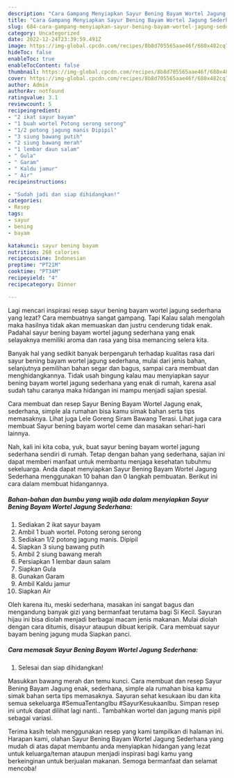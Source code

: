 ```yaml
---
description: "Cara Gampang Menyiapkan Sayur Bening Bayam Wortel Jagung Sederhana yang Enak"
title: "Cara Gampang Menyiapkan Sayur Bening Bayam Wortel Jagung Sederhana yang Enak"
slug: 684-cara-gampang-menyiapkan-sayur-bening-bayam-wortel-jagung-sederhana-yang-enak
category: Uncategorized
date: 2022-12-24T23:39:59.491Z
image: https://img-global.cpcdn.com/recipes/8b8d705565aae46f/680x482cq70/sayur-bening-bayam-wortel-jagung-sederhana-foto-resep-utama.jpg
hideToc: false
enableToc: true
enableTocContent: false
thumbnail: https://img-global.cpcdn.com/recipes/8b8d705565aae46f/680x482cq70/sayur-bening-bayam-wortel-jagung-sederhana-foto-resep-utama.jpg
cover: https://img-global.cpcdn.com/recipes/8b8d705565aae46f/680x482cq70/sayur-bening-bayam-wortel-jagung-sederhana-foto-resep-utama.jpg
author: Admin
authorAv: notfound
ratingvalue: 3.1
reviewcount: 5
recipeingredient:
- "2 ikat sayur bayam"
- "1 buah wortel Potong serong serong"
- "1/2 potong jagung manis Dipipil"
- "3 siung bawang putih"
- "2 siung bawang merah"
- "1 lembar daun salam"
- " Gula"
- " Garam"
- " Kaldu jamur"
- " Air"
recipeinstructions:

- "Sudah jadi dan siap dihidangkan!"
categories:
- Resep
tags:
- sayur
- bening
- bayam

katakunci: sayur bening bayam 
nutrition: 268 calories
recipecuisine: Indonesian
preptime: "PT21M"
cooktime: "PT34M"
recipeyield: "4"
recipecategory: Dinner

---
```



Lagi mencari inspirasi resep sayur bening bayam wortel jagung sederhana yang lezat? Cara membuatnya sangat gampang. Tapi Kalau salah mengolah maka hasilnya tidak akan memuaskan dan justru cenderung tidak enak. Padahal sayur bening bayam wortel jagung sederhana yang enak selayaknya memiliki aroma dan rasa yang bisa memancing selera kita.


Banyak hal yang sedikit banyak berpengaruh terhadap kualitas rasa dari sayur bening bayam wortel jagung sederhana, mulai dari jenis bahan, selanjutnya pemilihan bahan segar dan bagus, sampai cara membuat dan menghidangkannya. Tidak usah bingung kalau mau menyiapkan sayur bening bayam wortel jagung sederhana yang enak di rumah, karena asal sudah tahu caranya maka hidangan ini mampu menjadi sajian spesial.

Cara membuat dan resep Sayur Bening Bayam Wortel Jagung enak, sederhana, simple ala rumahan bisa kamu simak bahan serta tips memasaknya. Lihat juga Lele Goreng Siram Bawang Terasi. Lihat juga cara membuat Sayur bening bayam wortel ceme dan masakan sehari-hari lainnya.


Nah, kali ini kita coba, yuk, buat sayur bening bayam wortel jagung sederhana sendiri di rumah. Tetap dengan bahan yang sederhana, sajian ini dapat memberi manfaat untuk membantu menjaga kesehatan tubuhmu sekeluarga. Anda dapat menyiapkan Sayur Bening Bayam Wortel Jagung Sederhana menggunakan 10 bahan dan 0 langkah pembuatan. Berikut ini cara dalam membuat hidangannya.

<!--inarticleads1-->

##### Bahan-bahan dan bumbu yang wajib ada dalam menyiapkan Sayur Bening Bayam Wortel Jagung Sederhana:

1. Sediakan 2 ikat sayur bayam
1. Ambil 1 buah wortel. Potong serong serong
1. Sediakan 1/2 potong jagung manis. Dipipil
1. Siapkan 3 siung bawang putih
1. Ambil 2 siung bawang merah
1. Persiapkan 1 lembar daun salam
1. Siapkan  Gula
1. Gunakan  Garam
1. Ambil  Kaldu jamur
1. Siapkan  Air


Oleh karena itu, meski sederhana, masakan ini sangat bagus dan mengandung banyak gizi yang bermanfaat terutama bagi Si Kecil. Sayuran hijau ini bisa diolah menjadi berbagai macam jenis makanan. Mulai diolah dengan cara ditumis, disayur ataupun dibuat keripik. Cara membuat sayur bayam bening jagung muda Siapkan panci. 

<!--inarticleads2-->

##### Cara memasak Sayur Bening Bayam Wortel Jagung Sederhana:


1. Selesai dan siap dihidangkan!

Masukkan bawang merah dan temu kunci. Cara membuat dan resep Sayur Bening Bayam Jagung enak, sederhana, simple ala rumahan bisa kamu simak bahan serta tips memasaknya. Sayuran sehat kesukaan ibu dan kita semua sekeluarga #SemuaTentangIbu #SayurKesukaanIbu. Simpan resep ini untuk dapat dilihat lagi nanti.. Tambahkan wortel dan jagung manis pipil sebagai variasi. 

Terima kasih telah menggunakan resep yang kami tampilkan di halaman ini. Harapan kami, olahan Sayur Bening Bayam Wortel Jagung Sederhana yang mudah di atas dapat membantu anda menyiapkan hidangan yang lezat untuk keluarga/teman ataupun menjadi inspirasi bagi kamu yang berkeinginan untuk berjualan makanan. Semoga bermanfaat dan selamat mencoba!
